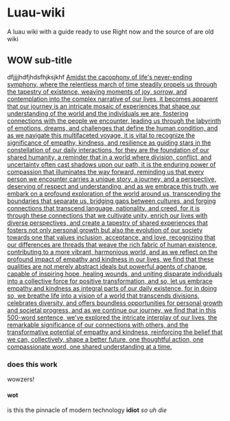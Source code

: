 # Luau-wiki
A luau wiki with a guide ready to use Right now and the source of are old wiki
## WOW sub-title
dfjjjjhdfjhdsfhjksjkhf
[Amidst the cacophony of life's never-ending symphony, where the relentless march of time steadily propels us through the tapestry of existence, weaving moments of joy, sorrow, and contemplation into the complex narrative of our lives, it becomes apparent that our journey is an intricate mosaic of experiences that shape our understanding of the world and the individuals we are, fostering connections with the people we encounter, leading us through the labyrinth of emotions, dreams, and challenges that define the human condition, and as we navigate this multifaceted voyage, it is vital to recognize the significance of empathy, kindness, and resilience as guiding stars in the constellation of our daily interactions, for they are the foundation of our shared humanity, a reminder that in a world where division, conflict, and uncertainty often cast shadows upon our path, it is the enduring power of compassion that illuminates the way forward, reminding us that every person we encounter carries a unique story, a journey, and a perspective, deserving of respect and understanding, and as we embrace this truth, we embark on a profound exploration of the world around us, transcending the boundaries that separate us, bridging gaps between cultures, and forging connections that transcend language, nationality, and creed, for it is through these connections that we cultivate unity, enrich our lives with diverse perspectives, and create a tapestry of shared experiences that fosters not only personal growth but also the evolution of our society towards one that values inclusion, acceptance, and love, recognizing that our differences are threads that weave the rich fabric of human existence, contributing to a more vibrant, harmonious world, and as we reflect on the profound impact of empathy and kindness in our lives, we find that these qualities are not merely abstract ideals but powerful agents of change, capable of inspiring hope, healing wounds, and uniting disparate individuals into a collective force for positive transformation, and so, let us embrace empathy and kindness as integral parts of our daily existence, for in doing so, we breathe life into a vision of a world that transcends divisions, celebrates diversity, and offers boundless opportunities for personal growth and societal progress, and as we continue our journey, we find that in this 500-word sentence, we've explored the intricate interplay of our lives, the remarkable significance of our connections with others, and the transformative potential of empathy and kindness, reinforcing the belief that we can, collectively, shape a better future, one thoughtful action, one compassionate word, one shared understanding at a time.](http://bully.org)
### does this work
wowzers!
#### wot
is this the pinnacle of modern technology
**idiot**
*so uh die*
